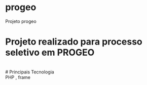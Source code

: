 # progeo
Projeto progeo
<br>
# Projeto realizado para processo seletivo em  PROGEO
<br>
# Principais Tecnologia 
<br>
PHP , frame
